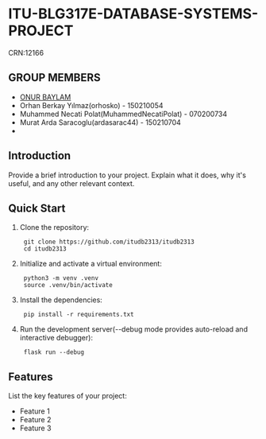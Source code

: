 # ITU-BLG317E-DATABASE-SYSTEMS-PROJECT

CRN:12166

## GROUP MEMBERS

- [ONUR BAYLAM](#mem)
- Orhan Berkay Yılmaz(orhosko) - 150210054
- Muhammed Necati Polat(MuhammedNecatiPolat) - 070200734
- Murat Arda Saracoglu(ardasarac44) - 150210704	
-

## Introduction

Provide a brief introduction to your project. Explain what it does, why it's useful, and any other relevant context.

## Quick Start

1. Clone the repository:

        git clone https://github.com/itudb2313/itudb2313
        cd itudb2313

2. Initialize and activate a virtual environment:

        python3 -m venv .venv
        source .venv/bin/activate

3. Install the dependencies:

        pip install -r requirements.txt

4. Run the development server(--debug mode provides auto-reload and interactive debugger):

        flask run --debug

## Features

List the key features of your project:

- Feature 1
- Feature 2
- Feature 3
